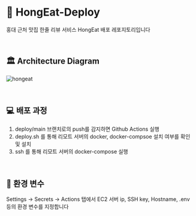 # 🍝 HongEat-Deploy

홍대 근처 맛집 한줄 리뷰 서비스 HongEat 배포 레포지토리입니다

<br/>

## 🏛 Architecture Diagram
![hongeat](https://user-images.githubusercontent.com/62806067/233274477-7980b38e-e7c8-42c7-851c-8204d29ad428.png)


<br/>

## 💻 배포 과정

1. deploy/main 브랜치로의 push를 감지하면 Github Actions 실행
2. deploy.sh 를 통해 리모트 서버의 docker, docker-compsoe 설치 여부를 확인 및 설치
3. ssh 를 통해 리모트 서버의 docker-compose 실행

<br/>

## :hammer: 환경 변수

Settings -> Secrets -> Actions 탭에서
EC2 서버 ip, SSH key, Hostname, .env 등의 환경 변수를 지정합니다

<br/>



